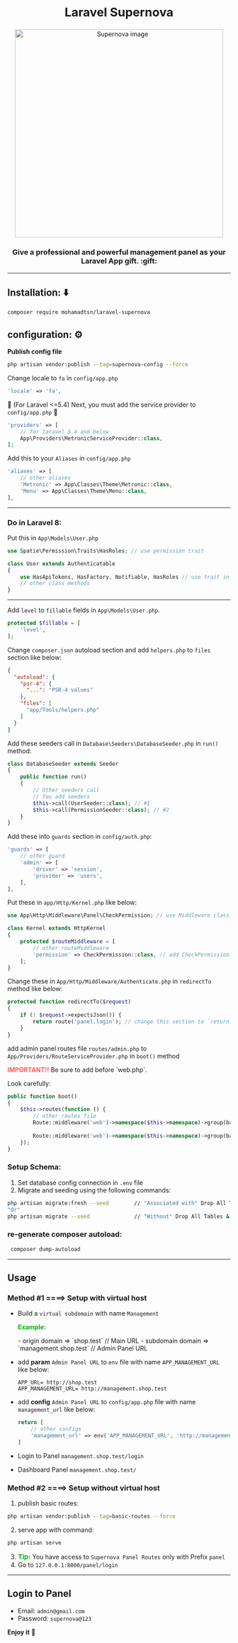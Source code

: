 <h2 align="center" style="font-size: 27px">
    Laravel Supernova
</h2>

<p align="center">
    <img width="470" src="https://i.pinimg.com/originals/bd/6d/5c/bd6d5c4be48278fb961771115057b17a.jpg" alt="Supernova image" />
</p>

<h3 align="center">Give a professional and powerful management panel as your Laravel App gift. :gift:</h3>

-----------------------

## Installation: :arrow_down:
```bash
composer require mohamadtsn/laravel-supernova
```

## configuration: :gear:
__Publish config file__
```bash
php artisan vendor:publish --tag=supernova-config --force
```

Change locale to `fa` in `config/app.php`
```php
'locale' => 'fa',
```

:electric_plug: (For Laravel <=5.4) Next, you must add the service provider to `config/app.php` :electric_plug:
```php
'providers' => [
    // for laravel 5.4 and below
    App\Providers\MetronicServiceProvider::class,
];
```

Add this to your `Aliases` in `config/app.php`
```php
'aliases' => [
    // other aliases
    'Metronic' => App\Classes\Theme\Metronic::class,
    'Menu' => App\Classes\Theme\Menu::class,
],
```
 -----------------
### Do in Laravel 8:
Put this in `App\Models\User.php`
```php
use Spatie\Permission\Traits\HasRoles; // use permission trait

class User extends Authenticatable
{
    use HasApiTokens, HasFactory, Notifiable, HasRoles // use trait in User class;
    // other class methods
}
```
-----------------
Add `level` to `fillable` fields in `App\Models\User.php`.
```php
protected $fillable = [
    'level',
];
```

Change `composer.json` autoload section and add `helpers.php` to `files` section like below:
```json
{
  "autoload": {
    "psr-4": {
      "...": "PSR-4 values"
    },
    "files": [
      "app/Tools/helpers.php"
    ]
  }
}
```


Add these seeders call in `Database\Seeders\DatabaseSeeder.php` in `run()` method:
```php
class DatabaseSeeder extends Seeder
{
    public function run()
    {
        // Other seeders call
        // You add seeders
        $this->call(UserSeeder::class); // #1
        $this->call(PermissionSeeder::class); // #2
    }
}
```

Add these into `guards` section in `config/auth.php`:
```php
'guards' => [
    // other guard
    'admin' => [
        'driver' => 'session',
        'provider' => 'users',
    ],
],
```


Put these in `app/Http/Kernel.php` like below:
```php
use App\Http\Middleware\Panel\CheckPermission; // use Middleware class CheckPermission

class Kernel extends HttpKernel
{
    protected $routeMiddleware = [
        // other routeMiddleware
        'permission' => CheckPermission::class, // add CheckPermission::class on this section
    ];
}
```

Change these in `App/Http/Middleware/Authenticate.php` in `redirectTo` method like below:
```php
protected function redirectTo($request)
{
    if (! $request->expectsJson()) {
        return route('panel.login'); // change this section to `return route('panel.login')`
    }
}
```

add admin panel routes file `routes/admin.php` to `App/Providers/RouteServiceProvider.php` in `boot()` method
<p>
<span style="font-weight: bold;color: #ff5b5d">IMPORTANT!!</span> Be sure to add before `web.php`.
</p>
Look carefully:

```php
public function boot()
{
    $this->routes(function () {
        // other routes file
        Route::middleware('web')->namespace($this->namespace)->group(base_path('routes/admin.php')); // #1 add admin panel routes
        
        Route::middleware('web')->namespace($this->namespace)->group(base_path('routes/web.php')); // #2 web.php routes
    });
}
```

### Setup Schema:
1) Set database config connection in `.env` file
2) Migrate and seeding using the following commands:
```bash
php artisan migrate:fresh --seed        // "Associated with" Drop All Tables & Migrate and seeding
"Or"
php artisan migrate --seed              // "Without" Drop All Tables & Migrate and seeding
```

### re-generate composer autoload:
```bash
 composer dump-autoload
```

-----------------
## Usage
### Method #1  ====> Setup with virtual host
- Build a `virtual subdomain` with name `Management`
  <p style="font-weight: bold;color: #00b300">Example:</p>
  - origin domain => `shop.test`        // Main URL
  - subdomain domain => `management.shop.test`     // Admin Panel URL

- add **param** `Admin Panel URL` to `env` file with name `APP_MANAGEMENT_URL` like below:
  ```env
  APP_URL= http://shop.test
  APP_MANAGEMENT_URL= http://management.shop.test
  ```
- add **config** `Admin Panel URL` to `config/app.php` file with name `management_url` like below:
  ```php
  return [
      // other configs
      'management_url' => env('APP_MANAGEMENT_URL', 'http://management.shop.test'),
  ]
  ```
- Login to Panel `management.shop.test/login`
- Dashboard Panel `management.shop.test/`

### Method #2  ====> Setup without virtual host
1) publish basic routes:
  ```bash
  php artisan vendor:publish --tag=basic-routes --force
  ```
2) serve app with command:
```bash
php artisan serve
```
3) <span><span style="font-weight: bold;color: #00b300;font-size: 15px">Tip:</span> You have access to `Supernova Panel Routes` only with Prefix `panel`</span>
4) Go to `127.0.0.1:8000/panel/login`
-----------------
## Login to Panel
* Email: `admin@gmail.com`
* Password: `supernova@123`

**Enjoy it** :wave: